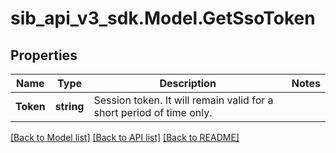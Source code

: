 # sib_api_v3_sdk.Model.GetSsoToken
## Properties

Name | Type | Description | Notes
------------ | ------------- | ------------- | -------------
**Token** | **string** | Session token. It will remain valid for a short period of time only. | 

[[Back to Model list]](../README.md#documentation-for-models) [[Back to API list]](../README.md#documentation-for-api-endpoints) [[Back to README]](../README.md)

